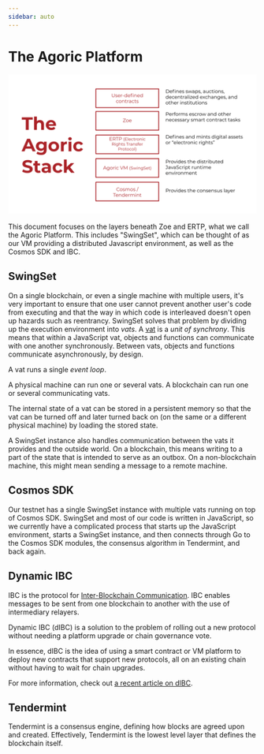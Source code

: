 ```yaml
---
sidebar: auto
---
```

# The Agoric Platform

![agoric stack](./assets/stack.svg)

This document focuses on the layers beneath Zoe and ERTP, what we call
the Agoric Platform. This includes "SwingSet", which can be thought of
as our VM providing a distributed Javascript environment, as well as
the Cosmos SDK and IBC. 

## SwingSet

On a single blockchain, or even a single machine with multiple users,
it's very important to ensure that one user cannot prevent another
user's code from executing and that the way in which code is
interleaved doesn't open up hazards such as reentrancy. SwingSet
solves that problem by dividing up the execution environment into
*vats*. A [vat](/guides/js-programming/vats.md) is a *unit
of synchrony*. This means that within a JavaScript vat, objects and
functions can communicate with one another synchronously. Between
vats, objects and functions communicate asynchronously, by design.

A vat runs a single *event loop*.

A physical machine can run one or several vats. A blockchain can run
one or several communicating vats.

The internal state of a vat can be stored in a persistent memory so
that the vat can be turned off and later turned back on (on the same
or a different physical machine) by loading the stored state.

A SwingSet instance also handles communication between the vats it
provides and the outside world. On a blockchain, this means writing to
a part of the state that is intended to serve as an outbox. On a
non-blockchain machine, this might mean sending a message to a remote
machine.

## Cosmos SDK

Our testnet has a single SwingSet instance with multiple vats running
on top of Cosmos SDK. SwingSet and most of our code is written in
JavaScript, so we currently have a complicated process that starts up
the JavaScript environment, starts a SwingSet instance, and then 
connects through Go to the Cosmos SDK modules, the consensus algorithm
in Tendermint, and back again.

## Dynamic IBC

IBC is the protocol for [Inter-Blockchain
Communication](https://cosmos.network/ibc/). IBC enables messages to
be sent from one blockchain to another with the use of intermediary
relayers.

Dynamic IBC (dIBC) is a solution to the problem of rolling out a new
protocol without needing a platform upgrade or chain governance vote.

In essence, dIBC is the idea of using a smart contract or VM platform
to deploy new contracts that support new protocols, all on an existing
chain without having to wait for chain upgrades. 

For more information, check out [a recent article on
dIBC](https://medium.com/agoric/the-road-to-dynamic-ibc-4a43bc964bca).

## Tendermint

Tendermint is a consensus engine, defining how blocks are agreed upon
and created. Effectively, Tendermint is the lowest level layer that
defines the blockchain itself.
